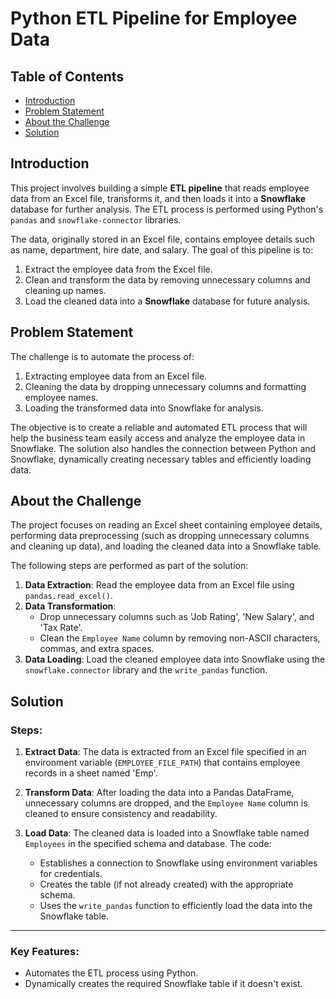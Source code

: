 # Python ETL Pipeline for Employee Data

## Table of Contents
- [Introduction](#introduction)
- [Problem Statement](#problem-statement)
- [About the Challenge](#about-the-challenge)
- [Solution](#solution)

## Introduction
This project involves building a simple **ETL pipeline** that reads employee data from an Excel file, transforms it, and then loads it into a **Snowflake** database for further analysis. The ETL process is performed using Python's `pandas` and `snowflake-connector` libraries.

The data, originally stored in an Excel file, contains employee details such as name, department, hire date, and salary. The goal of this pipeline is to:
1. Extract the employee data from the Excel file.
2. Clean and transform the data by removing unnecessary columns and cleaning up names.
3. Load the cleaned data into a **Snowflake** database for future analysis.

## Problem Statement
The challenge is to automate the process of:
1. Extracting employee data from an Excel file.
2. Cleaning the data by dropping unnecessary columns and formatting employee names.
3. Loading the transformed data into Snowflake for analysis.

The objective is to create a reliable and automated ETL process that will help the business team easily access and analyze the employee data in Snowflake. The solution also handles the connection between Python and Snowflake, dynamically creating necessary tables and efficiently loading data.

## About the Challenge
The project focuses on reading an Excel sheet containing employee details, performing data preprocessing (such as dropping unnecessary columns and cleaning up data), and loading the cleaned data into a Snowflake table. 

The following steps are performed as part of the solution:

1. **Data Extraction**: Read the employee data from an Excel file using `pandas.read_excel()`.
2. **Data Transformation**: 
   - Drop unnecessary columns such as 'Job Rating', 'New Salary', and 'Tax Rate'.
   - Clean the `Employee Name` column by removing non-ASCII characters, commas, and extra spaces.
3. **Data Loading**: Load the cleaned employee data into Snowflake using the `snowflake.connector` library and the `write_pandas` function.

## Solution

### Steps:

1. **Extract Data**:
   The data is extracted from an Excel file specified in an environment variable (`EMPLOYEE_FILE_PATH`) that contains employee records in a sheet named 'Emp'.

2. **Transform Data**:
   After loading the data into a Pandas DataFrame, unnecessary columns are dropped, and the `Employee Name` column is cleaned to ensure consistency and readability.

3. **Load Data**:
   The cleaned data is loaded into a Snowflake table named `Employees` in the specified schema and database. The code:
   - Establishes a connection to Snowflake using environment variables for credentials.
   - Creates the table (if not already created) with the appropriate schema.
   - Uses the `write_pandas` function to efficiently load the data into the Snowflake table.

---

### **Key Features**:
- Automates the ETL process using Python.
- Dynamically creates the required Snowflake table if it doesn't exist.


